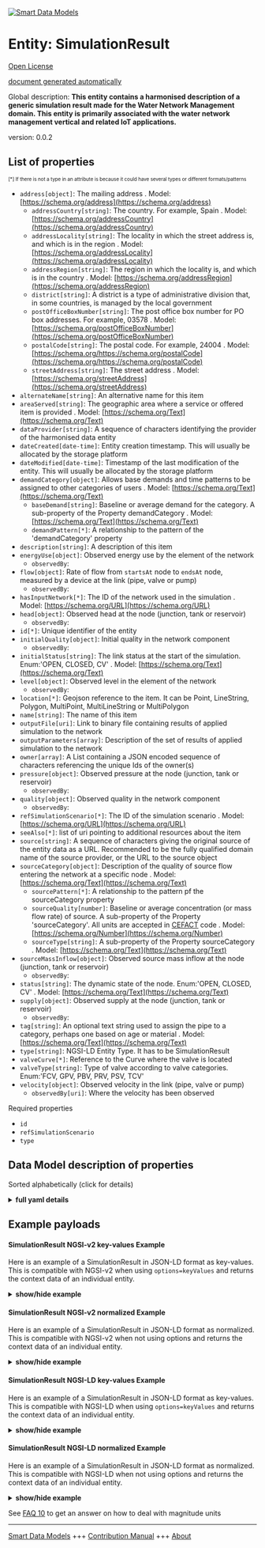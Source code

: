 <!-- 10-Header -->  
[![Smart Data Models](https://smartdatamodels.org/wp-content/uploads/2022/01/SmartDataModels_logo.png "Logo")](https://smartdatamodels.org)  
Entity: SimulationResult  
========================<!-- /10-Header -->  
<!-- 15-License -->  
[Open License](https://github.com/smart-data-models//dataModel.WaterDistributionManagementEPANET/blob/master/SimulationResult/LICENSE.md)  
[document generated automatically](https://docs.google.com/presentation/d/e/2PACX-1vTs-Ng5dIAwkg91oTTUdt8ua7woBXhPnwavZ0FxgR8BsAI_Ek3C5q97Nd94HS8KhP-r_quD4H0fgyt3/pub?start=false&loop=false&delayms=3000#slide=id.gb715ace035_0_60)  
<!-- /15-License -->  
<!-- 20-Description -->  
Global description: **This entity contains a harmonised description of a generic simulation result made for the Water Network Management domain. This entity is primarily associated with the water network management vertical and related IoT applications.**  
version: 0.0.2  
<!-- /20-Description -->  
<!-- 30-PropertiesList -->  

## List of properties  

<sup><sub>[*] If there is not a type in an attribute is because it could have several types or different formats/patterns</sub></sup>  
- `address[object]`: The mailing address  . Model: [https://schema.org/address](https://schema.org/address)	- `addressCountry[string]`: The country. For example, Spain  . Model: [https://schema.org/addressCountry](https://schema.org/addressCountry)  
	- `addressLocality[string]`: The locality in which the street address is, and which is in the region  . Model: [https://schema.org/addressLocality](https://schema.org/addressLocality)  
	- `addressRegion[string]`: The region in which the locality is, and which is in the country  . Model: [https://schema.org/addressRegion](https://schema.org/addressRegion)  
	- `district[string]`: A district is a type of administrative division that, in some countries, is managed by the local government    
	- `postOfficeBoxNumber[string]`: The post office box number for PO box addresses. For example, 03578  . Model: [https://schema.org/postOfficeBoxNumber](https://schema.org/postOfficeBoxNumber)  
	- `postalCode[string]`: The postal code. For example, 24004  . Model: [https://schema.org/https://schema.org/postalCode](https://schema.org/https://schema.org/postalCode)  
	- `streetAddress[string]`: The street address  . Model: [https://schema.org/streetAddress](https://schema.org/streetAddress)  
- `alternateName[string]`: An alternative name for this item  - `areaServed[string]`: The geographic area where a service or offered item is provided  . Model: [https://schema.org/Text](https://schema.org/Text)- `dataProvider[string]`: A sequence of characters identifying the provider of the harmonised data entity  - `dateCreated[date-time]`: Entity creation timestamp. This will usually be allocated by the storage platform  - `dateModified[date-time]`: Timestamp of the last modification of the entity. This will usually be allocated by the storage platform  - `demandCategory[object]`: Allows base demands and time patterns to be assigned to other categories of users  . Model: [https://schema.org/Text](https://schema.org/Text)	- `baseDemand[string]`: Baseline or average demand for the category. A sub-property of the Property demandCategory  . Model: [https://schema.org/Text](https://schema.org/Text)  
	- `demandPattern[*]`: A relationship to the pattern of the 'demandCategory' property    
- `description[string]`: A description of this item  - `energyUse[object]`: Observed energy use by the element of the network  	- `observedBy`:     
- `flow[object]`: Rate of flow from `startsAt` node to `endsAt` node, measured by a device at the link (pipe, valve or pump)  	- `observedBy`:     
- `hasInputNetwork[*]`: The ID of the network used in the simulation  . Model: [https://schema.org/URL](https://schema.org/URL)- `head[object]`: Observed head at the node (junction, tank or reservoir)  	- `observedBy`:     
- `id[*]`: Unique identifier of the entity  - `initialQuality[object]`: Initial quality in the network component  	- `observedBy`:     
- `initialStatus[string]`: The link status at the start of the simulation. Enum:'OPEN, CLOSED, CV'  . Model: [https://schema.org/Text](https://schema.org/Text)- `level[object]`: Observed level in the element of the network  	- `observedBy`:     
- `location[*]`: Geojson reference to the item. It can be Point, LineString, Polygon, MultiPoint, MultiLineString or MultiPolygon  - `name[string]`: The name of this item  - `outputFile[uri]`: Link to binary file containing results of applied simulation to the network  - `outputParameters[array]`: Description of the set of results of applied simulation to the network  - `owner[array]`: A List containing a JSON encoded sequence of characters referencing the unique Ids of the owner(s)  - `pressure[object]`: Observed pressure at the node (junction, tank or reservoir)  	- `observedBy`:     
- `quality[object]`: Observed quality in the network component  	- `observedBy`:     
- `refSimulationScenario[*]`: The ID of the simulation scenario  . Model: [https://schema.org/URL](https://schema.org/URL)- `seeAlso[*]`: list of uri pointing to additional resources about the item  - `source[string]`: A sequence of characters giving the original source of the entity data as a URL. Recommended to be the fully qualified domain name of the source provider, or the URL to the source object  - `sourceCategory[object]`: Description of the quality of source flow entering the network at a specific node  . Model: [https://schema.org/Text](https://schema.org/Text)	- `sourcePattern[*]`: A relationship to the pattern pf the sourceCategory property    
	- `sourceQuality[number]`: Baseline or average concentration (or mass flow rate) of source. A sub-property of the Property 'sourceCategory'. All units are accepted in [CEFACT](https://www.unece.org/cefact.html) code  . Model: [https://schema.org/Number](https://schema.org/Number)  
	- `sourceType[string]`: A sub-property of the Property sourceCategory  . Model: [https://schema.org/Text](https://schema.org/Text)  
- `sourceMassInflow[object]`: Observed source mass inflow at the node (junction, tank or reservoir)  	- `observedBy`:     
- `status[string]`: The dynamic state of the node. Enum:'OPEN, CLOSED, CV'  . Model: [https://schema.org/Text](https://schema.org/Text)- `supply[object]`: Observed supply at the node (junction, tank or reservoir)  	- `observedBy`:     
- `tag[string]`: An optional text string used to assign the pipe to a category, perhaps one based on age or material  . Model: [https://schema.org/Text](https://schema.org/Text)- `type[string]`: NGSI-LD Entity Type. It has to be SimulationResult  - `valveCurve[*]`: Reference to the Curve where the valve is located  - `valveType[string]`: Type of valve according to valve categories. Enum:'FCV, GPV, PBV, PRV, PSV, TCV'  - `velocity[object]`: Observed velocity in the link (pipe, valve or pump)  	- `observedBy[uri]`: Where the velocity has been observed    
<!-- /30-PropertiesList -->  
<!-- 35-RequiredProperties -->  
Required properties  
- `id`  - `refSimulationScenario`  - `type`  <!-- /35-RequiredProperties -->  
<!-- 40-RequiredProperties -->  
<!-- /40-RequiredProperties -->  
<!-- 50-DataModelHeader -->  
## Data Model description of properties  
Sorted alphabetically (click for details)  
<!-- /50-DataModelHeader -->  
<!-- 60-ModelYaml -->  
<details><summary><strong>full yaml details</strong></summary>    
```yaml  
SimulationResult:    
  description: This entity contains a harmonised description of a generic simulation result made for the Water Network Management domain. This entity is primarily associated with the water network management vertical and related IoT applications.    
  properties:    
    address:    
      description: The mailing address    
      properties:    
        addressCountry:    
          description: 'The country. For example, Spain'    
          type: string    
          x-ngsi:    
            model: https://schema.org/addressCountry    
            type: Property    
        addressLocality:    
          description: 'The locality in which the street address is, and which is in the region'    
          type: string    
          x-ngsi:    
            model: https://schema.org/addressLocality    
            type: Property    
        addressRegion:    
          description: 'The region in which the locality is, and which is in the country'    
          type: string    
          x-ngsi:    
            model: https://schema.org/addressRegion    
            type: Property    
        district:    
          description: 'A district is a type of administrative division that, in some countries, is managed by the local government'    
          type: string    
          x-ngsi:    
            type: Property    
        postOfficeBoxNumber:    
          description: 'The post office box number for PO box addresses. For example, 03578'    
          type: string    
          x-ngsi:    
            model: https://schema.org/postOfficeBoxNumber    
            type: Property    
        postalCode:    
          description: 'The postal code. For example, 24004'    
          type: string    
          x-ngsi:    
            model: https://schema.org/https://schema.org/postalCode    
            type: Property    
        streetAddress:    
          description: The street address    
          type: string    
          x-ngsi:    
            model: https://schema.org/streetAddress    
            type: Property    
        streetNr:    
          description: Number identifying a specific property on a public street    
          type: string    
          x-ngsi:    
            type: Property    
      type: object    
      x-ngsi:    
        model: https://schema.org/address    
        type: Property    
    alternateName:    
      description: An alternative name for this item    
      type: string    
      x-ngsi:    
        type: Property    
    areaServed:    
      description: The geographic area where a service or offered item is provided    
      type: string    
      x-ngsi:    
        model: https://schema.org/Text    
        type: Property    
    dataProvider:    
      description: A sequence of characters identifying the provider of the harmonised data entity    
      type: string    
      x-ngsi:    
        type: Property    
    dateCreated:    
      description: Entity creation timestamp. This will usually be allocated by the storage platform    
      format: date-time    
      type: string    
      x-ngsi:    
        type: Property    
    dateModified:    
      description: Timestamp of the last modification of the entity. This will usually be allocated by the storage platform    
      format: date-time    
      type: string    
      x-ngsi:    
        type: Property    
    demandCategory:    
      description: Allows base demands and time patterns to be assigned to other categories of users    
      properties:    
        baseDemand:    
          description: Baseline or average demand for the category. A sub-property of the Property demandCategory    
          type: string    
          x-ngsi:    
            model: https://schema.org/Text    
            type: Property    
        demandPattern:    
          anyOf:    
            - description: Identifier format of any NGSI entity    
              maxLength: 256    
              minLength: 1    
              pattern: ^[\w\-\.\{\}\$\+\*\[\]`|~^@!,:\\]+$    
              type: string    
              x-ngsi:    
                type: Property    
            - description: Identifier format of any NGSI entity    
              format: uri    
              type: string    
              x-ngsi:    
                type: Property    
          description: A relationship to the pattern of the 'demandCategory' property    
          x-ngsi:    
            type: Relationship    
        value:    
          description: Value of the demand category    
          type: number    
          x-ngsi:    
            type: Property    
      type: object    
      x-ngsi:    
        model: https://schema.org/Text    
        type: Property    
    description:    
      description: A description of this item    
      type: string    
      x-ngsi:    
        type: Property    
    energyUse:    
      description: Observed energy use by the element of the network    
      properties:    
        observedBy:    
          anyOf:    
            - description: Identifier format of any NGSI entity    
              maxLength: 256    
              minLength: 1    
              pattern: ^[\w\-\.\{\}\$\+\*\[\]`|~^@!,:\\]+$    
              type: string    
              x-ngsi:    
                type: Property    
            - description: Identifier format of any NGSI entity    
              format: uri    
              type: string    
              x-ngsi:    
                type: Property    
        value:    
          description: Numerical value of the use of Energy    
          type: number    
          x-ngsi:    
            type: Property    
      type: object    
      x-ngsi:    
        type: Property    
    flow:    
      description: 'Rate of flow from `startsAt` node to `endsAt` node, measured by a device at the link (pipe, valve or pump)'    
      properties:    
        observedBy:    
          anyOf:    
            - description: Identifier format of any NGSI entity    
              maxLength: 256    
              minLength: 1    
              pattern: ^[\w\-\.\{\}\$\+\*\[\]`|~^@!,:\\]+$    
              type: string    
              x-ngsi:    
                type: Property    
            - description: Identifier format of any NGSI entity    
              format: uri    
              type: string    
              x-ngsi:    
                type: Property    
        value:    
          description: Value of the flow    
          type: number    
          x-ngsi:    
            type: Property    
      type: object    
      x-ngsi:    
        type: Property    
    hasInputNetwork:    
      anyOf:    
        - maxLength: 256    
          minLength: 1    
          pattern: ^[\w\-\.\{\}\$\+\*\[\]`|~^@!,:\\]+$    
          type: string    
        - format: uri    
          type: string    
      description: The ID of the network used in the simulation    
      x-ngsi:    
        model: https://schema.org/URL    
        type: Relationship    
    head:    
      description: 'Observed head at the node (junction, tank or reservoir)'    
      properties:    
        observedBy:    
          anyOf:    
            - description: Identifier format of any NGSI entity    
              maxLength: 256    
              minLength: 1    
              pattern: ^[\w\-\.\{\}\$\+\*\[\]`|~^@!,:\\]+$    
              type: string    
              x-ngsi:    
                type: Property    
            - description: Identifier format of any NGSI entity    
              format: uri    
              type: string    
              x-ngsi:    
                type: Property    
        value:    
          description: Value of the head    
          type: number    
          x-ngsi:    
            type: Property    
      type: object    
      x-ngsi:    
        type: Property    
    id:    
      anyOf:    
        - description: Identifier format of any NGSI entity    
          maxLength: 256    
          minLength: 1    
          pattern: ^[\w\-\.\{\}\$\+\*\[\]`|~^@!,:\\]+$    
          type: string    
          x-ngsi:    
            type: Property    
        - description: Identifier format of any NGSI entity    
          format: uri    
          type: string    
          x-ngsi:    
            type: Property    
      description: Unique identifier of the entity    
      x-ngsi:    
        type: Property    
    initialQuality:    
      description: Initial quality in the network component    
      properties:    
        observedBy:    
          anyOf:    
            - description: Identifier format of any NGSI entity    
              maxLength: 256    
              minLength: 1    
              pattern: ^[\w\-\.\{\}\$\+\*\[\]`|~^@!,:\\]+$    
              type: string    
              x-ngsi:    
                type: Property    
            - description: Identifier format of any NGSI entity    
              format: uri    
              type: string    
              x-ngsi:    
                type: Property    
        value:    
          description: Numerical value of the initial quality    
          type: number    
          x-ngsi:    
            type: Property    
      type: object    
      x-ngsi:    
        type: Property    
    initialStatus:    
      description: 'The link status at the start of the simulation. Enum:''OPEN, CLOSED, CV'''    
      enum:    
        - OPEN    
        - CLOSED    
        - CV    
      type: string    
      x-ngsi:    
        model: https://schema.org/Text    
        type: Property    
    level:    
      description: Observed level in the element of the network    
      properties:    
        observedBy:    
          anyOf:    
            - description: Identifier format of any NGSI entity    
              maxLength: 256    
              minLength: 1    
              pattern: ^[\w\-\.\{\}\$\+\*\[\]`|~^@!,:\\]+$    
              type: string    
              x-ngsi:    
                type: Property    
            - description: Identifier format of any NGSI entity    
              format: uri    
              type: string    
              x-ngsi:    
                type: Property    
        value:    
          description: Numerical value of the level    
          type: number    
          x-ngsi:    
            type: Property    
      type: object    
      x-ngsi:    
        type: Property    
    location:    
      description: 'Geojson reference to the item. It can be Point, LineString, Polygon, MultiPoint, MultiLineString or MultiPolygon'    
      oneOf:    
        - description: Geojson reference to the item. Point    
          properties:    
            bbox:    
              items:    
                type: number    
              minItems: 4    
              type: array    
            coordinates:    
              items:    
                type: number    
              minItems: 2    
              type: array    
            type:    
              enum:    
                - Point    
              type: string    
          required:    
            - type    
            - coordinates    
          title: GeoJSON Point    
          type: object    
          x-ngsi:    
            type: GeoProperty    
        - description: Geojson reference to the item. LineString    
          properties:    
            bbox:    
              items:    
                type: number    
              minItems: 4    
              type: array    
            coordinates:    
              items:    
                items:    
                  type: number    
                minItems: 2    
                type: array    
              minItems: 2    
              type: array    
            type:    
              enum:    
                - LineString    
              type: string    
          required:    
            - type    
            - coordinates    
          title: GeoJSON LineString    
          type: object    
          x-ngsi:    
            type: GeoProperty    
        - description: Geojson reference to the item. Polygon    
          properties:    
            bbox:    
              items:    
                type: number    
              minItems: 4    
              type: array    
            coordinates:    
              items:    
                items:    
                  items:    
                    type: number    
                  minItems: 2    
                  type: array    
                minItems: 4    
                type: array    
              type: array    
            type:    
              enum:    
                - Polygon    
              type: string    
          required:    
            - type    
            - coordinates    
          title: GeoJSON Polygon    
          type: object    
          x-ngsi:    
            type: GeoProperty    
        - description: Geojson reference to the item. MultiPoint    
          properties:    
            bbox:    
              items:    
                type: number    
              minItems: 4    
              type: array    
            coordinates:    
              items:    
                items:    
                  type: number    
                minItems: 2    
                type: array    
              type: array    
            type:    
              enum:    
                - MultiPoint    
              type: string    
          required:    
            - type    
            - coordinates    
          title: GeoJSON MultiPoint    
          type: object    
          x-ngsi:    
            type: GeoProperty    
        - description: Geojson reference to the item. MultiLineString    
          properties:    
            bbox:    
              items:    
                type: number    
              minItems: 4    
              type: array    
            coordinates:    
              items:    
                items:    
                  items:    
                    type: number    
                  minItems: 2    
                  type: array    
                minItems: 2    
                type: array    
              type: array    
            type:    
              enum:    
                - MultiLineString    
              type: string    
          required:    
            - type    
            - coordinates    
          title: GeoJSON MultiLineString    
          type: object    
          x-ngsi:    
            type: GeoProperty    
        - description: Geojson reference to the item. MultiLineString    
          properties:    
            bbox:    
              items:    
                type: number    
              minItems: 4    
              type: array    
            coordinates:    
              items:    
                items:    
                  items:    
                    items:    
                      type: number    
                    minItems: 2    
                    type: array    
                  minItems: 4    
                  type: array    
                type: array    
              type: array    
            type:    
              enum:    
                - MultiPolygon    
              type: string    
          required:    
            - type    
            - coordinates    
          title: GeoJSON MultiPolygon    
          type: object    
          x-ngsi:    
            type: GeoProperty    
      x-ngsi:    
        type: GeoProperty    
    name:    
      description: The name of this item    
      type: string    
      x-ngsi:    
        type: Property    
    outputFile:    
      description: Link to binary file containing results of applied simulation to the network    
      format: uri    
      type: string    
      x-ngsi:    
        type: Property    
    outputParameters:    
      description: Description of the set of results of applied simulation to the network    
      items:    
        properties:    
          parameter:    
            enum:    
              - demand    
              - energyUse    
              - flow    
              - head    
              - initialQuality    
              - level    
              - pressure    
              - quality    
              - sourceMassInflow    
              - supply    
              - velocity    
              - waterLevel    
            type: string    
          targetURI:    
            anyOf:    
              - maxLength: 256    
                minLength: 1    
                pattern: ^[\w\-\.\{\}\$\+\*\[\]`|~^@!,:\\]+$    
                type: string    
              - format: uri    
                type: string    
          value:    
            anyOf:    
              - type: string    
              - type: number    
              - type: boolean    
        type: object    
      type: array    
      x-ngsi:    
        type: Property    
    owner:    
      description: A List containing a JSON encoded sequence of characters referencing the unique Ids of the owner(s)    
      items:    
        anyOf:    
          - description: Identifier format of any NGSI entity    
            maxLength: 256    
            minLength: 1    
            pattern: ^[\w\-\.\{\}\$\+\*\[\]`|~^@!,:\\]+$    
            type: string    
            x-ngsi:    
              type: Property    
          - description: Identifier format of any NGSI entity    
            format: uri    
            type: string    
            x-ngsi:    
              type: Property    
        description: Unique identifier of the entity    
        x-ngsi:    
          type: Property    
      type: array    
      x-ngsi:    
        type: Property    
    pressure:    
      description: 'Observed pressure at the node (junction, tank or reservoir)'    
      properties:    
        observedBy:    
          anyOf:    
            - description: Identifier format of any NGSI entity    
              maxLength: 256    
              minLength: 1    
              pattern: ^[\w\-\.\{\}\$\+\*\[\]`|~^@!,:\\]+$    
              type: string    
              x-ngsi:    
                type: Property    
            - description: Identifier format of any NGSI entity    
              format: uri    
              type: string    
              x-ngsi:    
                type: Property    
        value:    
          description: Numerical value of the pressure    
          type: number    
          x-ngsi:    
            type: Property    
      type: object    
      x-ngsi:    
        type: Property    
    quality:    
      description: Observed quality in the network component    
      properties:    
        observedBy:    
          anyOf:    
            - description: Identifier format of any NGSI entity    
              maxLength: 256    
              minLength: 1    
              pattern: ^[\w\-\.\{\}\$\+\*\[\]`|~^@!,:\\]+$    
              type: string    
              x-ngsi:    
                type: Property    
            - description: Identifier format of any NGSI entity    
              format: uri    
              type: string    
              x-ngsi:    
                type: Property    
        value:    
          description: Numerical value of the quality    
          type: number    
          x-ngsi:    
            type: Property    
      type: object    
      x-ngsi:    
        type: Property    
    refSimulationScenario:    
      anyOf:    
        - maxLength: 256    
          minLength: 1    
          pattern: ^[\w\-\.\{\}\$\+\*\[\]`|~^@!,:\\]+$    
          type: string    
        - format: uri    
          type: string    
      description: The ID of the simulation scenario    
      x-ngsi:    
        model: https://schema.org/URL    
        type: Relationship    
    seeAlso:    
      description: list of uri pointing to additional resources about the item    
      oneOf:    
        - items:    
            format: uri    
            type: string    
          minItems: 1    
          type: array    
        - format: uri    
          type: string    
      x-ngsi:    
        type: Property    
    source:    
      description: 'A sequence of characters giving the original source of the entity data as a URL. Recommended to be the fully qualified domain name of the source provider, or the URL to the source object'    
      type: string    
      x-ngsi:    
        type: Property    
    sourceCategory:    
      description: Description of the quality of source flow entering the network at a specific node    
      properties:    
        sourcePattern:    
          anyOf:    
            - description: Identifier format of any NGSI entity    
              maxLength: 256    
              minLength: 1    
              pattern: ^[\w\-\.\{\}\$\+\*\[\]`|~^@!,:\\]+$    
              type: string    
              x-ngsi:    
                type: Property    
            - description: Identifier format of any NGSI entity    
              format: uri    
              type: string    
              x-ngsi:    
                type: Property    
          description: A relationship to the pattern pf the sourceCategory property    
          x-ngsi:    
            type: Relationship    
        sourceQuality:    
          description: 'Baseline or average concentration (or mass flow rate) of source. A sub-property of the Property ''sourceCategory''. All units are accepted in [CEFACT](https://www.unece.org/cefact.html) code'    
          type: number    
          x-ngsi:    
            model: https://schema.org/Number    
            type: Property    
            units: ' mg/L'    
        sourceType:    
          description: A sub-property of the Property sourceCategory    
          enum:    
            - CONCEN    
            - MASS    
            - FLOWPACED    
            - SETPOINT    
          type: string    
          x-ngsi:    
            model: https://schema.org/Text    
            type: Property    
        value:    
          description: Value of the source category    
          type: string    
          x-ngsi:    
            type: Property    
      type: object    
      x-ngsi:    
        model: https://schema.org/Text    
        type: Property    
    sourceMassInflow:    
      description: 'Observed source mass inflow at the node (junction, tank or reservoir)'    
      properties:    
        observedBy:    
          anyOf:    
            - description: Identifier format of any NGSI entity    
              maxLength: 256    
              minLength: 1    
              pattern: ^[\w\-\.\{\}\$\+\*\[\]`|~^@!,:\\]+$    
              type: string    
              x-ngsi:    
                type: Property    
            - description: Identifier format of any NGSI entity    
              format: uri    
              type: string    
              x-ngsi:    
                type: Property    
        value:    
          description: Numerical value of the source mass at the inflow    
          type: number    
          x-ngsi:    
            type: Property    
      type: object    
      x-ngsi:    
        type: Property    
    status:    
      description: 'The dynamic state of the node. Enum:''OPEN, CLOSED, CV'''    
      enum:    
        - OPEN    
        - CLOSED    
        - CV    
      type: string    
      x-ngsi:    
        model: https://schema.org/Text    
        type: Property    
    supply:    
      description: 'Observed supply at the node (junction, tank or reservoir)'    
      properties:    
        observedBy:    
          anyOf:    
            - description: Identifier format of any NGSI entity    
              maxLength: 256    
              minLength: 1    
              pattern: ^[\w\-\.\{\}\$\+\*\[\]`|~^@!,:\\]+$    
              type: string    
              x-ngsi:    
                type: Property    
            - description: Identifier format of any NGSI entity    
              format: uri    
              type: string    
              x-ngsi:    
                type: Property    
        value:    
          description: Numerical value of the supply    
          type: number    
          x-ngsi:    
            type: Property    
      type: object    
      x-ngsi:    
        type: Property    
    tag:    
      description: 'An optional text string used to assign the pipe to a category, perhaps one based on age or material'    
      type: string    
      x-ngsi:    
        model: https://schema.org/Text    
        type: Property    
    type:    
      description: NGSI-LD Entity Type. It has to be SimulationResult    
      enum:    
        - SimulationResult    
      type: string    
      x-ngsi:    
        type: Property    
    valveCurve:    
      anyOf:    
        - description: Identifier format of any NGSI entity    
          maxLength: 256    
          minLength: 1    
          pattern: ^[\w\-\.\{\}\$\+\*\[\]`|~^@!,:\\]+$    
          type: string    
          x-ngsi:    
            type: Property    
        - description: Identifier format of any NGSI entity    
          format: uri    
          type: string    
          x-ngsi:    
            type: Property    
      description: Reference to the Curve where the valve is located    
      x-ngsi:    
        type: Relationship    
    valveType:    
      description: 'Type of valve according to valve categories. Enum:''FCV, GPV, PBV, PRV, PSV, TCV'''    
      enum:    
        - FCV    
        - GPV    
        - PBV    
        - PRV    
        - PSV    
        - TCV    
      type: string    
      x-ngsi:    
        type: Property    
    velocity:    
      description: 'Observed velocity in the link (pipe, valve or pump)'    
      properties:    
        observedBy:    
          description: Where the velocity has been observed    
          format: uri    
          type: string    
          x-ngsi:    
            type: Property    
        value:    
          description: Value of the velocity    
          type: number    
          x-ngsi:    
            type: Property    
      type: object    
      x-ngsi:    
        type: Property    
  required:    
    - id    
    - type    
    - refSimulationScenario    
  type: object    
  x-derived-from: ""    
  x-disclaimer: 'Redistribution and use in source and binary forms, with or without modification, are permitted  provided that the license conditions are met. Copyleft (c) 2022 Contributors to Smart Data Models Program'    
  x-license-url: https://github.com/smart-data-models/dataModel.WaterDistributionManagementEPANET/blob/master/SimulationResult/LICENSE.md    
  x-model-schema: https://smart-data-models.github.io/dataModel.WaterDistributionManagementEPANET/Result/schema.json    
  x-model-tags: FIWARE4WATER    
  x-version: 0.0.2    
```  
</details>    
<!-- /60-ModelYaml -->  
<!-- 70-MiddleNotes -->  
<!-- /70-MiddleNotes -->  
<!-- 80-Examples -->  
## Example payloads    
#### SimulationResult NGSI-v2 key-values Example    
Here is an example of a SimulationResult in JSON-LD format as key-values. This is compatible with NGSI-v2 when  using `options=keyValues` and returns the context data of an individual entity.  
<details><summary><strong>show/hide example</strong></summary>    
```json  
{  
  "id": "urn:ngsi-ld:SimulationResult:01",  
  "type": "SimulationResult",  
  "description": "Free Text",  
  "hasInputNetwork": "urn:ngsi-ld:WaterNetwork:01",  
  "refSimulationScenario": "urn:ngsi-ld:Simulation:01",  
  "outputParameters": [  
    {  
      "parameter": "waterLevel",  
      "value": 50,  
      "targetURI": "urn:ngsi-ld:Valve:V1"  
    },  
    {  
      "parameter": "initialQuality",  
      "value": 2,  
      "targetURI": "urn:ngsi-ld:Tank:T1"  
    }  
  ]  
}  
```  
</details>  
#### SimulationResult NGSI-v2 normalized Example    
Here is an example of a SimulationResult in JSON-LD format as normalized. This is compatible with NGSI-v2 when not using options and returns the context data of an individual entity.  
<details><summary><strong>show/hide example</strong></summary>    
```json  
{  
  "id": "urn:ngsi-ld:SimulationResult:01",  
  "type": "SimulationResult",  
  "description": {  
    "type": "Property",  
    "value": "Free Text"  
  },  
  "hasInputNetwork": {  
    "type": "Relationship",  
    "object": "urn:ngsi-ld:WaterNetwork:01"  
  },  
  "refSimulationScenario": {  
    "type": "Relationship",  
    "object": "urn:ngsi-ld:Simulation:01"  
  },  
  "outputParameters": [  
    {  
      "type": "Property",  
      "value": "output parameter 1",  
      "waterLevel": {  
        "type": "Property",  
        "value": 50,  
        "targetURI": {  
          "type": "Property",  
          "value": "urn:ngsi-ld:Valve:V1"  
        }  
      }  
    },  
    {  
      "type": "Property",  
      "value": "output parameter 2",  
      "initialQuality": {  
        "type": "Property",  
        "value": 2,  
        "targetURI": {  
          "type": "Relationship",  
          "value": "urn:ngsi-ld:Tank:T1"  
        }  
      }  
    }  
  ]  
}  
```  
</details>  
#### SimulationResult NGSI-LD key-values Example    
Here is an example of a SimulationResult in JSON-LD format as key-values. This is compatible with NGSI-LD when  using `options=keyValues` and returns the context data of an individual entity.  
<details><summary><strong>show/hide example</strong></summary>    
```json  
{  
    "id": "urn:ngsi-ld:SimulationResult:01",  
    "type": "SimulationResult",  
    "description": "Free Text",  
    "hasInputNetwork": "urn:ngsi-ld:WaterNetwork:01",  
    "outputFile": [  
        "c://epanetsimulations/simulationResult.bin"  
    ],  
    "outputParameters": [  
        {  
            "parameter": "waterLevel",  
            "value": 50,  
            "targetURI": "urn:ngsi-ld:Valve:V1"  
        },  
        {  
            "parameter": "initialQuality",  
            "value": 2,  
            "targetURI": "urn:ngsi-ld:Tank:T1"  
        }  
    ],  
    "refSimulationScenario": "urn:ngsi-ld:Simulation:01",  
    "@context": [  
        "https://raw.githubusercontent.com/smart-data-models/dataModel.WaterDistributionManagementEPANET/master/context.jsonld"  
    ]  
}  
```  
</details>  
#### SimulationResult NGSI-LD normalized Example    
Here is an example of a SimulationResult in JSON-LD format as normalized. This is compatible with NGSI-LD when not using options and returns the context data of an individual entity.  
<details><summary><strong>show/hide example</strong></summary>    
```json  
{  
    "id": "urn:ngsi-ld:SimulationResult:01",  
    "type": "SimulationResult",  
    "description": {  
        "type": "Property",  
        "value": "Free Text"  
    },  
    "hasInputNetwork": {  
        "type": "Relationship",  
        "object": "urn:ngsi-ld:WaterNetwork:01"  
    },  
    "outputFile": [  
        {  
            "type": "Relationship",  
            "object": "c://epanetsimulations/simulationResult.bin"  
        }  
    ],  
    "refSimulationScenario": {  
        "type": "Relationship",  
        "object": "urn:ngsi-ld:Simulation:01"  
    },  
    "@context": [  
        "https://raw.githubusercontent.com/smart-data-models/dataModel.WaterDistributionManagementEPANET/master/context.jsonld"  
    ]  
}  
```  
</details><!-- /80-Examples -->  
<!-- 90-FooterNotes -->  
<!-- /90-FooterNotes -->  
<!-- 95-Units -->  
See [FAQ 10](https://smartdatamodels.org/index.php/faqs/) to get an answer on how to deal with magnitude units  
<!-- /95-Units -->  
<!-- 97-LastFooter -->  
---  
[Smart Data Models](https://smartdatamodels.org) +++ [Contribution Manual](https://bit.ly/contribution_manual) +++ [About](https://bit.ly/Introduction_SDM)<!-- /97-LastFooter -->  
